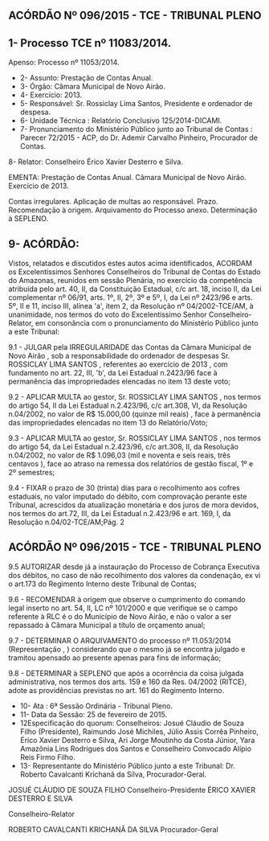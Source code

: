 
## ACÓRDÃO Nº 096/2015 - TCE - TRIBUNAL PLENO

## 1- Processo TCE nº 11083/2014.

Apenso: Processo nº 11053/2014.

- 2- Assunto: Prestação de Contas Anual.
- 3- Órgão: Câmara Municipal de Novo Airão.
- 4- Exercício: 2013.
- 5- Responsável: Sr. Rossiclay Lima Santos, Presidente e ordenador de despesa.
- 6- Unidade Técnica : Relatório Conclusivo 125/2014-DICAMI.
- 7-  Pronunciamento  do  Ministério  Público  junto  ao  Tribunal  de  Contas : Parecer 72/2015 - ACP, do Dr. Ademir Carvalho Pinheiro, Procurador de Contas.

8- Relator: Conselheiro Érico Xavier Desterro e Silva.

EMENTA: Prestação de Contas Anual. Câmara Municipal de Novo Airão. Exercício de 2013.

Contas  irregulares. Aplicação  de  multas ao responsável.  Prazo.  Recomendação  à  origem. Arquivamento do Processo anexo. Determinação à SEPLENO.

## 9- ACÓRDÃO:

Vistos, relatados e discutidos estes autos acima identificados,  ACORDAM os Excelentíssimos  Senhores  Conselheiros  do  Tribunal  de  Contas  do  Estado  do Amazonas, reunidos em sessão Plenária, no exercício da competência atribuída pelo art. 40, II, da Constituição Estadual, c/c art. 18, inciso II, da Lei complementar nº 06/91, arts. 1º,  II,  2º,  3º  e  5º,  I,  da  Lei  nº  2423/96  e  arts.  5º,  II  e  11,  inciso  III,  alínea  'a',  item  2,  da Resolução nº 04/2002-TCE/AM, à unanimidade, nos termos do voto do Excelentíssimo Senhor  Conselheiro-Relator, em consonância com  o  pronunciamento  do  Ministério Público junto a este Tribunal:

9.1 - JULGAR pela IRREGULARIDADE das Contas da Câmara Municipal de  Novo  Airão ,  sob  a  responsabilidade  do  ordenador  de  despesas  Sr. ROSSICLAY LIMA SANTOS , referentes ao exercício de 2013 , com fundamento no art. 22, III, 'b', da Lei Estadual n.2423/96 face à permanência das impropriedades elencadas no item  13 deste voto;

9.2 -  APLICAR MULTA ao  gestor, Sr. ROSSICLAY LIMA SANTOS ,  nos termos  do  artigo  54,  II  da  Lei  Estadual  n.2.423/96,  c/c  art.308,  VI,  da  Resolução n.04/2002,  no  valor  de R$  15.000,00  (quinze  mil  reais) , face  à  permanência  das impropriedades elencadas no item 13 do Relatório/Voto;

9.3 -  APLICAR MULTA ao  gestor, Sr. ROSSICLAY LIMA SANTOS ,  nos termos do artigo 54, da Lei Estadual n.2.423/96, c/c art.308, II, da Resolução n.04/2002, no valor de R$ 1.096,03 (mil e noventa e seis reais, três centavos ), face ao atraso na remessa dos relatórios de gestão fiscal, 1º e 2º semestres;

9.4  -  FIXAR o prazo  de  30  (trinta)  dias  para  o  recolhimento  aos  cofres estaduais,  no  valor  imputado  do débito,  com  comprovação  perante  este  Tribunal, acrescidos da atualização monetária e dos juros de mora devidos, nos termos do art.72, III, da Lei Estadual n.2.423/96 e art. 169, I, da Resolução n.04/02-TCE/AM;Pág. 2

## ACÓRDÃO Nº 096/2015 - TCE - TRIBUNAL PLENO

9.5  AUTORIZAR desde  já  a  instauração  do  Processo  de  Cobrança Executiva dos débitos, no caso de não recolhimento dos valores da condenação, ex vi o art.173 do Regimento Interno deste Tribunal de Contas;

9.6 - RECOMENDAR à origem que observe o cumprimento do comando legal inserto no art. 54, II, LC nº 101/2000 e que verifique se o campo referente à RLC é o do Município de Novo Airão, e não o valor a ser repassado à Câmara Municipal a título de orçamento anual;

9.7  -  DETERMINAR  O  ARQUIVAMENTO  do  processo  nº  11.053/2014 (Representação , ) considerando  que  o  mesmo  já  se  encontra  julgado  e  tramitou apensado ao presente apenas para fins de informação;

9.8 - DETERMINAR à  SEPLENO que após a ocorrência da coisa julgada administrativa,  nos  termos  dos  arts.  159  e  160  da  Res.  04/2002  (RITCE),  adote  as providências previstas no art. 161 do Regimento Interno.

- 10- Ata : 6ª Sessão Ordinária - Tribunal Pleno.
- 11- Data da Sessão: 25 de fevereiro de 2015.
- 12Especificação do quorum: Conselheiros: Josué Cláudio de Souza Filho (Presidente), Raimundo José Michiles, Júlio Assis Corrêa Pinheiro, Érico Xavier Desterro e Silva, Ari Jorge Moutinho da Costa Júnior, Yara Amazônia Lins Rodrigues dos Santos e Conselheiro Convocado Alípio Reis Firmo Filho.
- 13- Representante do Ministério Público junto a este Tribunal: Dr. Roberto Cavalcanti Krichanã da Silva, Procurador-Geral.

JOSUÉ CLÁUDIO DE SOUZA FILHO Conselheiro-Presidente ÉRICO XAVIER DESTERRO E SILVA

Conselheiro-Relator

ROBERTO CAVALCANTI KRICHANÃ DA SILVA Procurador-Geral